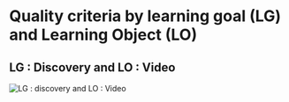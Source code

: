 
# Quality criteria by learning goal (LG) and Learning Object (LO)
## LG : Discovery and LO : Video
![LG : discovery and LO : Video](https://github.com/inokufu-open/learning-object-quality-audit/blob/main/picture/Qualitycriteriadiscoveryvideo.jpg)
